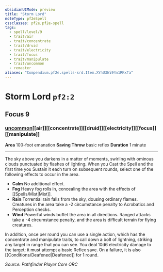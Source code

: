 ```yaml
---
obsidianUIMode: preview
title: "Storm Lord"
noteType: pf2eSpell
cssclasses: pf2e,pf2e-spell
tags:
  - spell/level/9
  - trait/air
  - trait/concentrate
  - trait/druid
  - trait/electricity
  - trait/focus
  - trait/manipulate
  - trait/uncommon
  - remaster
aliases: "Compendium.pf2e.spells-srd.Item.XYhU3Wi94n1RKxTa" 
---
```

# Storm Lord  `pf2:2`  
## Focus 9
### [uncommon](uncommon "Uncommon Rarity Trait")[[air]][[concentrate]][[druid]][[electricity]][[focus]][[manipulate]]

**Area** 100-foot emanation
**Saving Throw** basic reflex
**Duration** 1 minute
* * * 
The sky above you darkens in a matter of moments, swirling with ominous clouds punctuated by flashes of lighting. When you Cast the Spell and the first time you Sustain it each turn on subsequent rounds, select one of the following effects to occur in the area.

*   **Calm** No additional effect.
*   **Fog** Heavy fog rolls in, concealing the area with the effects of [[Spells/Mist|Mist]].
*   **Rain** Torrential rain falls from the sky, dousing ordinary flames. Creatures in the area take a -2 circumstance penalty to Acrobatics and Perception checks.
*   **Wind** Powerful winds buffet the area in all directions. Ranged attacks take a -4 circumstance penalty, and the area is difficult terrain for flying creatures.

In addition, once per round you can use a single action, which has the concentrate and manipulate traits, to call down a bolt of lightning, striking any target in range that you can see. You deal 10d6 electricity damage to the target; it must attempt a basic Reflex save. On a failure, it is also [[Conditions/Deafened|Deafened]] for 1 round.

*Source: Pathfinder Player Core*
*ORC*
